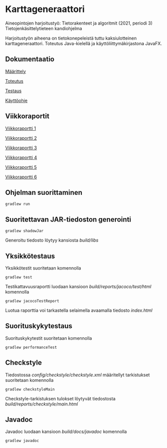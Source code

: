 # Karttageneraattori

Aineopintojen harjoitustyö: Tietorakenteet ja algoritmit (2021, periodi 3)
Tietojenkäsittelytieteen kandiohjelma

Harjoitustyön aiheena on tietokonepeleistä tuttu kaksiulotteinen karttageneraattori. Toteutus Java-kielellä ja käyttöliittymäkirjastona JavaFX.

## Dokumentaatio

[Määrittely](dokumentaatio/maarittelydokumentti.md)

[Toteutus](dokumentaatio/toteutusdokumentti.md)

[Testaus](dokumentaatio/testausdokumentti.md)

[Käyttöohje](dokumentaatio/kayttoohje.md)

## Viikkoraportit

[Viikkoraportti 1](dokumentaatio/viikkoraportti1.md)

[Viikkoraportti 2](dokumentaatio/viikkoraportti2.md)

[Viikkoraportti 3](dokumentaatio/viikkoraportti3.md)

[Viikkoraportti 4](dokumentaatio/viikkoraportti4.md)

[Viikkoraportti 5](dokumentaatio/viikkoraportti5.md)

[Viikkoraportti 6](dokumentaatio/viikkoraportti6.md)

## Ohjelman suorittaminen

```
gradlew run
```

## Suoritettavan JAR-tiedoston generointi

```
gradlew shadowJar
```

Generoitu tiedosto löytyy kansiosta _build/libs_

## Yksikkötestaus

Yksikkötestit suoritetaan komennolla
```
gradlew test
```

Testikattavuusraportti luodaan kansioon _build/reports/jacoco/test/html_ komennolla
```
gradlew jacocoTestReport
```
Luotua raporttia voi tarkastella selaimella avaamalla tiedosto _index.html_

## Suorituskykytestaus

Suorituskykytestit suoritetaan komennolla
```
gradlew performanceTest
```

## Checkstyle

Tiedostossa _config/checkstyle/checkstyle.xml_ määritellyt tarkistukset suoritetaan komennolla

```
gradlew checkstyleMain
```

Checkstyle-tarkistuksen tulokset löytyvät tiedostosta _build/reports/checkstyle/main.html_

## Javadoc

Javadoc luodaan kansioon _build/docs/javadoc_ komennolla

```
gradlew javadoc
```